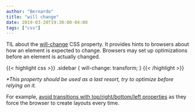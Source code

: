 ```yaml
---
author: "Bernardo"
title: "will change"
date: 2019-03-20T19:30:00-04:00
tags: ["css"]
---
```


TIL about the [will-change](https://developer.mozilla.org/en-US/docs/Web/CSS/will-change) CSS property.
It provides hints to browsers about how an element is
expected to change. Browsers may set up optimizations before an element is actually
changed.

{{< highlight css >}}
.sidebar {
  will-change: transform;
}
{{< /highlight >}}

_*This property should be used as a last resort, try to optimize before relying
on it._

For example, [avoid transitions with top/right/bottom/left
properties](https://medium.com/outsystems-experts/how-to-achieve-60-fps-animations-with-css3-db7b98610108)
as they force the browser to create layouts every time.
